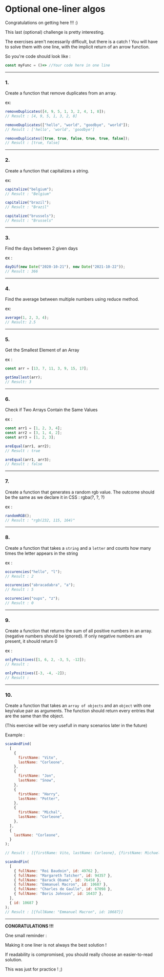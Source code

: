# Optional one-liner algos

Congratulations on getting here !!! :)

This last (optional) challenge is pretty interesting.

The exercises aren't necessarily difficult, but there is a catch ! You will have to solve them with one line, with the implicit return of an arrow function.

So you're code should look like :

```js
const myFunc = ()=> //Your code here in one line
```

---

### 1.

Create a function that remove duplicates from an array.

ex:

```js
removeDuplicates([4, 9, 5, 1, 3, 2, 4, 1, 8]);
// Result : [4, 9, 5, 1, 3, 2, 8]

removeDuplicates(["hello", "world", "goodbye", "world"]);
// Result : ['hello', 'world', 'goodbye']

removeDuplicates([true, true, false, true, true, false]);
// Result : [true, false]
```

---

### 2.

Create a function that capitalizes a string.

ex:

```js
capitalize("belgium");
// Result : "Belgium"

capitalize("brazil");
// Result : "Brazil"

capitalize("brussels");
// Result : "Brussels"
```

---

### 3.

Find the days between 2 given days

ex :

```js
dayDif(new Date("2020-10-21"), new Date("2021-10-22"));
// Result : 366
```

---

### 4.

Find the average between multiple numbers using reduce method.

ex:

```js
average(1, 2, 3, 4);
// Result: 2.5
```

---

### 5.

Get the Smallest Element of an Array

ex :

```js
const arr = [13, 7, 11, 3, 9, 15, 17];

getSmallest(arr);
// Result: 3
```

---

### 6.

Check if Two Arrays Contain the Same Values

ex :

```js
const arr1 = [1, 2, 3, 4];
const arr2 = [3, 1, 4, 2];
const arr3 = [1, 2, 3];

areEqual(arr1, arr2);
// Result : true

areEqual(arr1, arr3);
// Result : false
```

---

### 7.

Create a function that generates a random rgb value. The outcome should be the same as we declare it in CSS : rgba(?, ?, ?)

ex :

```js
randomRGB();
// Result : "rgb(232, 115, 164)"
```

---

### 8.

Create a function that takes a `string` and a `letter` and counts how many times the letter appears in the string

ex :

```js
occurencies("hello", "l");
// Result : 2

occurencies("abracadabra", "a");
// Result : 5

occurencies("oups", "z");
// Result : 0
```

---

### 9.

Create a function that returns the sum of all positive numbers in an array. (negative numbers should be ignored).
If only negative numbers are present, it should return 0

ex :

```js
onlyPositives([1, 6, 2, -3, 5, -12]);
// Result :

onlyPositives([-3, -4, -2]);
// Result :
```

---

### 10.

Create a function that takes an `array of objects` and an `object` with one key/value pair as arguments.
The function should return every entries that are the same than the object.

(This exercise will be very usefull in many scenarios later in the future)

Example :

```js
scanAndFind(
  [
    {
      firstName: "Vito",
      lastName: "Corleone",
    },
    {
      firstName: "Jon",
      lastName: "Snow",
    },
    {
      firstName: "Harry",
      lastName: "Potter",
    },
    {
      firstName: "Michal",
      lastName: "Corleone",
    },
  ],
  {
    lastName: "Corleone",
  }
);

// Result : [{firstName: Vito, lastName: Corleone}, {firstName: Michael, lastName: Corleone}]

scanAndFin(
  [
    { fullName: "Roi Baudoin", id: 49762 },
    { fullName: "Margareth Tatcher", id: 94357 },
    { fullName: "Barack Obama", id: 76458 },
    { fullName: "Emmanuel Macron", id: 10687 },
    { fullName: "Charles de Gaulle", id: 67098 },
    { fullName: "Boris Johnson", id: 16437 },
  ],
  { id: 10687 }
);
// Result : [{fullName: "Emmanuel Macron", id: 10687}]
```

---

**CONGRATULATIONS !!!**

One small reminder :

Making it one liner is not always the best solution !

If readability is compromised, you should really choose an easier-to-read solution.

This was just for practice ! ;)
